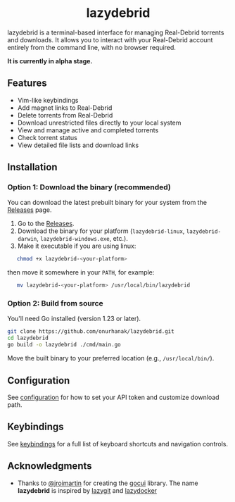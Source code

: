   <h1 align="center">lazydebrid</h1>

lazydebrid is a terminal-based interface for managing Real-Debrid torrents and downloads. It allows you to interact with your Real-Debrid account entirely from the command line, with no browser required.

**It is currently in alpha stage.**

## Features
- Vim-like keybindings
- Add magnet links to Real-Debrid
- Delete torrents from Real-Debrid
- Download unrestricted files directly to your local system
- View and manage active and completed torrents
- Check torrent status
- View detailed file lists and download links

## Installation

### Option 1: Download the binary (recommended)

You can download the latest prebuilt binary for your system from the [Releases](https://github.com/onurhanak/lazydebrid/releases) page.

1. Go to the [Releases](https://github.com/onurhanak/lazydebrid/releases).
2. Download the binary for your platform (`lazydebrid-linux`, `lazydebrid-darwin`, `lazydebrid-windows.exe`, etc.).
3. Make it executable if you are using linux:
```bash
   chmod +x lazydebrid-<your-platform>
```
then move it somewhere in your `PATH`, for example:
```bash
   mv lazydebrid-<your-platform> /usr/local/bin/lazydebrid
```

### Option 2: Build from source

You'll need Go installed (version 1.23 or later).

```bash
git clone https://github.com/onurhanak/lazydebrid.git
cd lazydebrid
go build -o lazydebrid ./cmd/main.go
```

Move the built binary to your preferred location (e.g., `/usr/local/bin/`).

## Configuration
See [configuration](https://github.com/onurhanak/lazydebrid/blob/main/docs/configuration.md) for how to set your API token and customize download path.

## Keybindings
See [keybindings](https://github.com/onurhanak/lazydebrid/blob/main/docs/keybindings.md) for a full list of keyboard shortcuts and navigation controls.

## Acknowledgments

- Thanks to [@jroimartin](https://github.com/jroimartin) for creating the [gocui](https://github.com/jroimartin/gocui) library. The name **lazydebrid** is inspired by [lazygit](https://github.com/jesseduffield/lazygit) and [lazydocker](https://github.com/jesseduffield/lazydocker)


